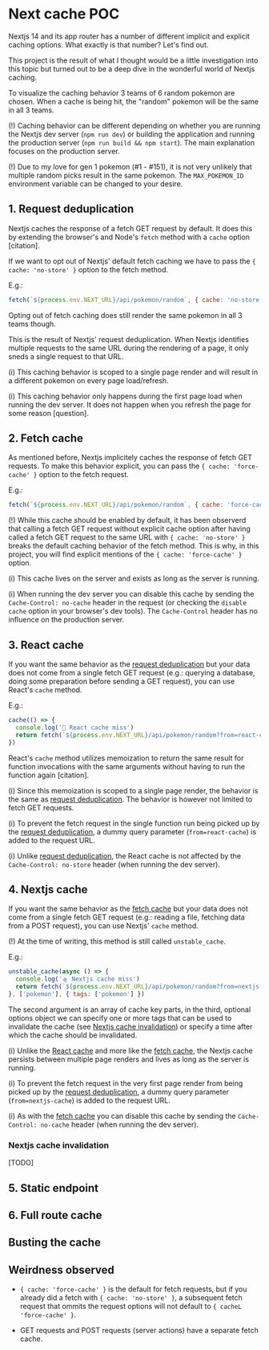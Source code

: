 # Next cache POC

Nextjs 14 and its app router has a number of different implicit and explicit caching options. What exactly is that number? Let's find out.

This project is the result of what I thought would be a little investigation into this topic but turned out to be a deep dive in the wonderful world of Nextjs caching.

To visualize the caching behavior 3 teams of 6 random pokemon are chosen. When a cache is being hit, the "random" pokemon will be the same in all 3 teams.

(!) Caching behavior can be different depending on whether you are running the Nextjs dev server (`npm run dev`) or building the application and running the production server (`npm run build && npm start`). The main explanation focuses on the production server.

(!) Due to my love for gen 1 pokemon (#1 - #151), it is not very unlikely that multiple random picks result in the same pokemon. The `MAX_POKEMON_ID` environment variable can be changed to your desire.


## 1. Request deduplication
Nextjs caches the response of a fetch GET request by default. It does this by extending the browser's and Node's `fetch` method with a `cache` option [citation].

If we want to opt out of Nextjs' default fetch caching we have to pass the `{ cache: 'no-store' }` option to the fetch method.

E.g.:
```javascript
fetch(`${process.env.NEXT_URL}/api/pokemon/random`, { cache: 'no-store' })
```

Opting out of fetch caching does still render the same pokemon in all 3 teams though.

This is the result of Nextjs' request deduplication. When Nextjs identifies multiple requests to the same URL during the rendering of a page, it only sneds a single request to that URL.

(i) This caching behavior is scoped to a single page render and will result in a different pokemon on every page load/refresh.

(i) This caching behavior only happens during the first page load when running the dev server. It does not happen when you refresh the page for some reason [question].


## 2. Fetch cache
As mentioned before, Nextjs implicitely caches the response of fetch GET requests. To make this behavior explicit, you can pass the `{ cache: 'force-cache' }` option to the fetch request.

E.g.:
```javascript
fetch(`${process.env.NEXT_URL}/api/pokemon/random`, { cache: 'force-cache' })
```

(!) While this cache should be enabled by default, it has been observerd that calling a fetch GET request without explicit cache option after having called a fetch GET request to the same URL with `{ cache: 'no-store' }` breaks the default caching behavior of the fetch method. This is why, in this project, you will find explicit mentions of the `{ cache: 'force-cache' }` option.

(i) This cache lives on the server and exists as long as the server is running. 

(i) When running the dev server you can disable this cache by sending the `Cache-Control: no-cache` header in the request (or checking the `disable cache` option in your browser's dev tools). The `Cache-Control` header has no influence on the production server.


## 3. React cache
If you want the same behavior as the [request deduplication](#1-request-deduplication) but your data does not come from a single fetch GET request (e.g.: querying a database, doing some preparation before sending a GET request), you can use React's `cache` method.

E.g.:
```javascript
cache(() => { 
  console.log('🚀 React cache miss')
  return fetch(`${process.env.NEXT_URL}/api/pokemon/random?from=react-cache`).then(res => res.json()) 
})
```

React's `cache` method utilizes memoization to return the same result for function invocations with the same arguments without having to run the function again [citation]. 

(i) Since this memoization is scoped to a single page render, the behavior is the same as [request deduplication](#1-request-deduplication). The behavior is however not limited to fetch GET requests.

(i) To prevent the fetch request in the single function run being picked up by the [request deduplication](#1-request-deduplication), a dummy query parameter (`from=react-cache`) is added to the request URL.

(i) Unlike [request deduplication](#1-request-deduplication), the React cache is not affected by the `Cache-Control: no-store` header (when running the dev server).


## 4. Nextjs cache
If you want the same behavior as the [fetch cache](#2-fetch-cache) but your data does not come from a single fetch GET request (e.g.: reading a file, fetching data from a POST request), you can use Nextjs' `cache` method.

(!) At the time of writing, this method is still called `unstable_cache`.

E.g.:
```javascript
unstable_cache(async () => {
  console.log('🛸 Nextjs cache miss')
  return fetch(`${process.env.NEXT_URL}/api/pokemon/random?from=nextjs-cache`).then(res => res.json())
}, ['pokemon'], { tags: ['pokemon'] })
```

The second argument is an array of cache key parts, in the third, optional options object we can specify one or more tags that can be used to invalidate the cache (see [Nextjs cache invalidation](#nextjs-cache-invalidation)) or specify a time after which the cache should be invalidated.

(i) Unlike the [React cache](#3-react-cache) and more like the [fetch cache](#2-fetch-cache), the Nextjs cache persists between multiple page renders and lives as long as the server is running.

(i) To prevent the fetch request in the very first page render from being picked up by the [request deduplication](#1-request-deduplication), a dummy query parameter (`from=nextjs-cache`) is added to the request URL.

(i) As with the [fetch cache](#2-fetch-cache) you can disable this cache by sending the `Cache-Control: no-cache` header (when running the dev server).

### Nextjs cache invalidation
[TODO]


## 5. Static endpoint

## 6. Full route cache

## Busting the cache

## Weirdness observed

* `{ cache: 'force-cache' }` is the default for fetch requests, but if you already did a fetch with `{ cache: 'no-store' }`, a subsequent fetch request that ommits the request options will not default to `{ cacheL 'force-cache' }`.

* GET requests and POST requests (server actions) have a separate fetch cache.